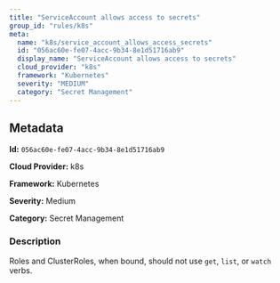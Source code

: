 ```yaml
---
title: "ServiceAccount allows access to secrets"
group_id: "rules/k8s"
meta:
  name: "k8s/service_account_allows_access_secrets"
  id: "056ac60e-fe07-4acc-9b34-8e1d51716ab9"
  display_name: "ServiceAccount allows access to secrets"
  cloud_provider: "k8s"
  framework: "Kubernetes"
  severity: "MEDIUM"
  category: "Secret Management"
---
```

## Metadata

**Id:** `056ac60e-fe07-4acc-9b34-8e1d51716ab9`

**Cloud Provider:** k8s

**Framework:** Kubernetes

**Severity:** Medium

**Category:** Secret Management

### Description

 Roles and ClusterRoles, when bound, should not use `get`, `list`, or `watch` verbs.
